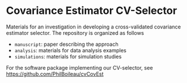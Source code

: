 # Covariance Estimator CV-Selector

Materials for an investigation in developing a cross-validated covariance
estimator selector. The repository is organized as follows

- `manuscript`: paper describing the approach
- `analysis`: materials for data analysis examples
- `simulations`: materials for simulation studies

For the software package implementing our CV-selector, see
https://github.com/PhilBoileau/cvCovEst
